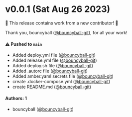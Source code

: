 # v0.0.1 (Sat Aug 26 2023)

:tada: This release contains work from a new contributor! :tada:

Thank you, bouncyball ([@bouncyball-git](https://github.com/bouncyball-git)), for all your work!

#### ⚠️ Pushed to `main`

- Added deploy.yml file ([@bouncyball-git](https://github.com/bouncyball-git))
- Added release.yml file ([@bouncyball-git](https://github.com/bouncyball-git))
- Added deploy.sh file ([@bouncyball-git](https://github.com/bouncyball-git))
- Added .autorc file ([@bouncyball-git](https://github.com/bouncyball-git))
- Added amber.yaml secrets file ([@bouncyball-git](https://github.com/bouncyball-git))
- create .docker-compose.yml ([@bouncyball-git](https://github.com/bouncyball-git))
- create README.md ([@bouncyball-git](https://github.com/bouncyball-git))

#### Authors: 1

- bouncyball ([@bouncyball-git](https://github.com/bouncyball-git))
